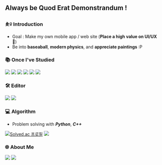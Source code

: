 ## Always be Quod Erat Demonstrandum !

### ⛹️‍♀️ Introduction
* Goal : Make my own mobile app / web site (**Place a high value on UI/UX🎨**)
* Be into **baseaball**, **modern physics**, and **appreciate paintings** :P

### 📚 Once I've Studied
<img src="https://img.shields.io/badge/Python-3776AB?style=flat-square&logo=Python&logoColor=white"/> <img src="https://img.shields.io/badge/C-A8B9CC?style=flat-square&logo=C&logoColor=white"/> <img src="https://img.shields.io/badge/Linux-FCC624?style=flat-square&logo=Linux&logoColor=white"/> <img src="https://img.shields.io/badge/JavaScript-F7DF1E?style=flat-square&logo=JavaScript&logoColor=white"/> <img src="https://img.shields.io/badge/Dart-0175C2?style=flat-square&logo=Dart&logoColor=white"/> <img src="https://img.shields.io/badge/Flutter-02569B?style=flat-square&logo=Flutter&logoColor=white"/> 

### 🛠 Editor
<img src="https://img.shields.io/badge/Visual Studio Code-007ACC?style=flat-square&logo=Visual Studio Code&logoColor=white"/> <img src="https://img.shields.io/badge/Android Studio-3DDC84?style=flat-square&logo=Android Studio&logoColor=white"/>

### 💻 Algorithm
* Problem solving with ***Python***, ***C++***

[![Solved.ac
프로필](http://mazassumnida.wtf/api/mini/generate_badge?boj=brianna0324)](https://solved.ac/brianna0324) <a href="https://codeforces.com/profile/brianna0324"><img src="https://img.shields.io/badge/Codeforces-1F8ACB?style=flat-square&logo=Blogger&logoColor=white"/></a>

### 🌐 About Me
<a href="https://velog.io/@minxxcozy"><img src="https://img.shields.io/badge/Velog-3DDC84?style=flat-square&logo=Blogger&logoColor=white"/></a> <a href=""><img src="https://img.shields.io/badge/Instagram-E4405F?style=flat-square&logo=Blogger&logoColor=white"/></a> 
